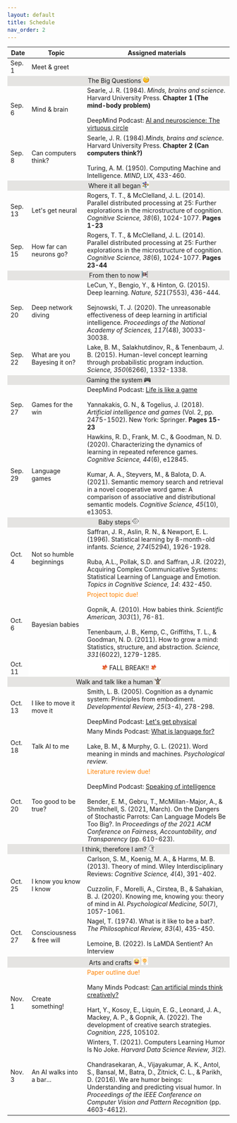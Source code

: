 ```yaml
---
layout: default
title: Schedule
nav_order: 2
---
```

<table>
        <tr>
            <th>Date</th>
            <th>Topic</th>
            <th>Assigned materials</th>
    <tbody>
    <tr><td>Sep. 1</td><td>Meet & greet</td></tr>
    <tr><td style="text-align: center; vertical-align: middle;background-color:#E5E4E2" colspan = 4>The Big Questions <img src="detective.png" width="3%" height="3%"></td></tr>
    <tr><td>Sep. 6</td><td>Mind & brain</td><td>Searle, J. R. (1984). <i>Minds, brains and science</i>. Harvard University Press. <strong>Chapter 1 (The mind-body problem)</strong><br><br>DeepMind Podcast: <a href="https://www.youtube.com/watch?v=ExrXs7PCQpU" target="_blank">AI and neuroscience: The virtuous circle</a></td></tr>
    <tr><td>Sep. 8</td><td>Can computers think?</td><td>Searle, J. R. (1984).<i>Minds, brains and science</i>. Harvard University Press. <strong>Chapter 2 (Can computers think?)</strong><br><br>Turing, A. M. (1950). Computing Machine and Intelligence. <i>MIND</i>, LIX, 433-460.</td></tr>
    <tr><td style="text-align: center; vertical-align: middle;background-color:#E5E4E2" colspan = 4>Where it all began <img src="nn.png" width="3%" height="3%"></td></tr>
    <tr><td>Sep. 13</td><td>Let's get neural</td><td>Rogers, T. T., & McClelland, J. L. (2014). Parallel distributed processing at 25: Further explorations in the microstructure of cognition. <i>Cognitive Science, 38</i>(6), 1024-1077. <strong>Pages 1-23</strong></td></tr>
    <tr><td>Sep. 15</td><td>How far can neurons go?</td><td>Rogers, T. T., & McClelland, J. L. (2014). Parallel distributed processing at 25: Further explorations in the microstructure of cognition. <i>Cognitive Science, 38</i>(6), 1024-1077. <strong>Pages 23-44</strong></td></tr>
    <tr><td style="text-align: center; vertical-align: middle;background-color:#E5E4E2" colspan = 4>From then to now <img src="deepnn.png" width="3%" height="3%"></td></tr>
    <tr><td>Sep. 20</td><td>Deep network diving</td><td>LeCun, Y., Bengio, Y., & Hinton, G. (2015). Deep learning. <i>Nature, 521</i>(7553), 436-444.<br><br> Sejnowski, T. J. (2020). The unreasonable effectiveness of deep learning in artificial intelligence. <i>Proceedings of the National Academy of Sciences, 117</i>(48), 30033-30038.</td></tr>
    <tr><td>Sep. 22</td><td>What are you Bayesing it on?</td><td>Lake, B. M., Salakhutdinov, R., & Tenenbaum, J. B. (2015). Human-level concept learning through probabilistic program induction. <i>Science, 350</i>(6266), 1332-1338.</td></tr>
    <tr><td style="text-align: center; vertical-align: middle;background-color:#E5E4E2" colspan = 4>Gaming the system <img src="game.png" width="3%" height="3%"></td></tr>
    <tr><td>Sep. 27</td><td>Games for the win</td><td>DeepMind Podcast: <a href="https://www.youtube.com/watch?v=4wle0KmSvRM" target="_blank">Life is like a game</a> <br><br>Yannakakis, G. N., & Togelius, J. (2018). <i>Artificial intelligence and games</i> (Vol. 2, pp. 2475-1502). New York: Springer. <strong>Pages 15-23</strong> </td></tr>
    <tr><td>Sep. 29</td><td>Language games </td><td>Hawkins, R. D., Frank, M. C., & Goodman, N. D. (2020). Characterizing the dynamics of learning in repeated reference games. <i>Cognitive Science, 44</i>(6), e12845.<br><br>Kumar, A. A., Steyvers, M., & Balota, D. A. (2021). Semantic memory search and retrieval in a novel cooperative word game: A comparison of associative and distributional semantic models. <i>Cognitive Science, 45</i>(10), e13053.</td></tr>
    <tr><td style="text-align: center; vertical-align: middle;background-color:#E5E4E2" colspan = 4>Baby steps <img src="baby.png" width="3%" height="3%"></td></tr>
    <tr><td>Oct. 4</td><td>Not so humble beginnings</td><td>Saffran, J. R., Aslin, R. N., & Newport, E. L. (1996). Statistical learning by 8-month-old infants. <i>Science, 274</i>(5294), 1926-1928.<br><br>Ruba, A.L., Pollak, S.D. and Saffran, J.R. (2022), Acquiring Complex Communicative Systems: Statistical Learning of Language and Emotion. <i>Topics in Cognitive Science, 14</i>: 432-450.</td></tr>
    <tr><td>Oct. 6</td><td>Bayesian babies</td><td><span style="color:#FF8000">Project topic due!</span><br><br>Gopnik, A. (2010). How babies think. <i>Scientific American, 303</i>(1), 76-81.<br><br>Tenenbaum, J. B., Kemp, C., Griffiths, T. L., & Goodman, N. D. (2011). How to grow a mind: Statistics, structure, and abstraction. <i>Science, 331</i>(6022), 1279-1285.</td></tr>
    <tr><td>Oct. 11</td><td style="text-align: center; vertical-align: middle;background-color:#FFFFFF" colspan = 3><img src="maple.png" width="3%" height = "3%"> FALL BREAK!! <img src="maple.png" width="3%" height = "3%"></td></tr>
    <tr><td style="text-align: center; vertical-align: middle;background-color:#E5E4E2" colspan = 4>Walk and talk like a human <img src="robot.png" width="3%" height="3%"></td></tr>
    <tr><td>Oct. 13</td><td>I like to move it move it</td><td>Smith, L. B. (2005). Cognition as a dynamic system: Principles from embodiment.<i> Developmental Review, 25</i>(3-4), 278-298. <br><br>DeepMind Podcast: <a href="https://www.youtube.com/watch?v=cCUOVSE71fw" target="_blank"> Let's get physical </a></td></tr>
    <tr><td>Oct. 18</td><td>Talk AI to me</td><td>Many Minds Podcast: <a href="https://manyminds.libsyn.com/what-is-language-for">What is language for?</a><br> <br>Lake, B. M., & Murphy, G. L. (2021). Word meaning in minds and machines. <i>Psychological review.</i></td></tr>
    <tr><td>Oct. 20</td><td>Too good to be true?</td><td><span style="color:#FF8000">Literature review due!</span><br><br>DeepMind Podcast: <a href="https://www.youtube.com/watch?v=21JSKHR7KWw">Speaking of intelligence</a><br><br>Bender, E. M., Gebru, T., McMillan-Major, A., & Shmitchell, S. (2021, March). On the Dangers of Stochastic Parrots: Can Language Models Be Too Big?. In <i>Proceedings of the 2021 ACM Conference on Fairness, Accountability, and Transparency</i> (pp. 610-623).</td></tr>
    <tr><td style="text-align: center; vertical-align: middle;background-color:#E5E4E2" colspan = 4>I  think, therefore I am? <img src="think.png" width="3%" height="3%"></td></tr>
    <tr><td>Oct. 25</td><td>I know you know I know</td><td>Carlson, S. M., Koenig, M. A., & Harms, M. B. (2013). Theory of mind. Wiley Interdisciplinary Reviews: <i>Cognitive Science, 4</i>(4), 391-402.<br><br>Cuzzolin, F., Morelli, A., Cirstea, B., & Sahakian, B. J. (2020). Knowing me, knowing you: theory of mind in AI. <i>Psychological Medicine, 50</i>(7), 1057-1061.</td></tr>
    <tr><td>Oct. 27</td><td>Consciousness & free will</td><td>Nagel, T. (1974). What is it like to be a bat?. <i>The Philosophical Review, 83</i>(4), 435-450.<br><br>Lemoine, B. (2022). Is LaMDA Sentient? An Interview</td></tr>
    <tr><td style="text-align: center; vertical-align: middle;background-color:#E5E4E2" colspan = 4>Arts and crafts <img src="laugh.png" width="3%" height="3%"> <img src="idea.png" width="3%" height="3%"></td></tr>
    <tr><td>Nov. 1</td><td>Create something!</td><td><span style="color:#FF8000">Paper outline due!</span><br><br>Many Minds Podcast: <a href="https://manyminds.libsyn.com/can-artificial-minds-think-creatively" target="_blank">Can artificial minds think creatively?</a><br><br>Hart, Y., Kosoy, E., Liquin, E. G., Leonard, J. A., Mackey, A. P., & Gopnik, A. (2022). The development of creative search strategies. <i>Cognition, 225</i>, 105102.</td></tr>
    <tr><td>Nov. 3</td><td>An AI walks into a bar...</td><td>Winters, T. (2021). Computers Learning Humor Is No Joke. <i>Harvard Data Science Review, 3</i>(2).<br><br>Chandrasekaran, A., Vijayakumar, A. K., Antol, S., Bansal, M., Batra, D., Zitnick, C. L., & Parikh, D. (2016). We are humor beings: Understanding and predicting visual humor. In <i>Proceedings of the IEEE Conference on Computer Vision and Pattern Recognition</i> (pp. 4603-4612).</td></tr>